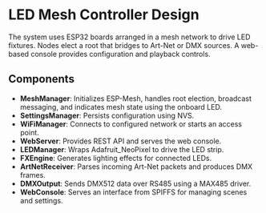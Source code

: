 # LED Mesh Controller Design

The system uses ESP32 boards arranged in a mesh network to drive LED fixtures. Nodes elect a root that bridges to Art-Net or DMX sources. A web-based console provides configuration and playback controls.

## Components
 - **MeshManager**: Initializes ESP-Mesh, handles root election, broadcast messaging, and indicates mesh state using the onboard LED.
- **SettingsManager**: Persists configuration using NVS.
- **WiFiManager**: Connects to configured network or starts an access point.
- **WebServer**: Provides REST API and serves the web console.
- **LEDManager**: Wraps Adafruit_NeoPixel to drive the LED strip.
- **FXEngine**: Generates lighting effects for connected LEDs.
- **ArtNetReceiver**: Parses incoming Art-Net packets and produces DMX frames.
- **DMXOutput**: Sends DMX512 data over RS485 using a MAX485 driver.
- **WebConsole**: Serves an interface from SPIFFS for managing scenes and settings.
